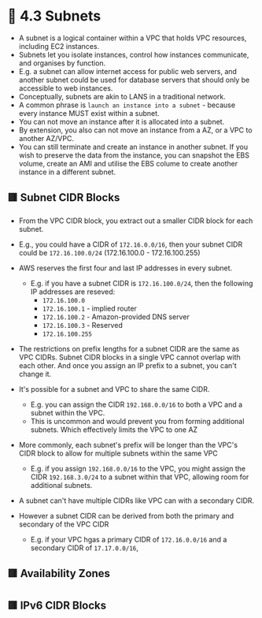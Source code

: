 # 🧠 4.3 Subnets
* A subnet is a logical container within a VPC that holds VPC resources, including EC2 instances.
* Subnets let you isolate instances, control how instances communicate, and organises by function.
* E.g. a subnet can allow internet access for public web servers, and another subnet could be used for database servers that should only be accessible to web instances.
* Conceptually, subnets are akin to LANS in a traditional network.
* A common phrase is `launch an instance into a subnet` - because every instance MUST exist within a subnet.
* You can not move an instance after it is allocated into a subnet.
* By extension, you also can not move an instance from a AZ, or a VPC to another AZ/VPC.
* You can still terminate and create an instance in another subnet. If you wish to preserve the data from the instance, you can snapshot the EBS volume, create an AMI and utilise the EBS colume to create another instance in a different subnet.

## 🟥 Subnet CIDR Blocks
* From the VPC CIDR block, you extract out a smaller CIDR block for each subnet.
* E.g., you could have a CIDR of `172.16.0.0/16`, then your subnet CIDR could be `172.16.100.0/24` (172.16.100.0 - 172.16.100.255)
* AWS reserves the first four and last IP addresses in every subnet. 
   * E.g. if you have a subnet CIDR is `172.16.100.0/24`, then the following IP addresses are reseved:
     * `172.16.100.0`
     * `172.16.100.1` - implied router
     * `172.16.100.2` - Amazon-provided DNS server
     * `172.16.100.3` - Reserved
     * `172.16.100.255`
* The restrictions on prefix lengths for a subnet CIDR are the same as VPC CIDRs. Subnet CIDR blocks in a single VPC cannot overlap with each other. And once you assign an IP prefix to a subnet, you can't change it.

* It's possible for a subnet and VPC to share the same CIDR.
  * E.g. you can assign the CIDR `192.168.0.0/16` to both a VPC and a subnet within the VPC.
  * This is uncommon and would prevent you from forming additional subnets. Which effectively limits the VPC to one AZ
* More commonly, each subnet's prefix will be longer than the VPC's CIDR block to allow for multiple subnets within the same VPC
  * E.g. if you assign `192.168.0.0/16` to the VPC, you might assign the CIDR `192.168.3.0/24` to a subnet within that VPC, allowing room for additional subnets.

* A subnet can't have multiple CIDRs like VPC can with a secondary CIDR.
* However a subnet CIDR can be derived from both the primary and secondary of the VPC CIDR
   * E.g. if your VPC hgas a primary CIDR of `172.16.0.0/16` and a secondary CIDR of `17.17.0.0/16`,

## 🟥 Availability Zones

## 🟥 IPv6 CIDR Blocks